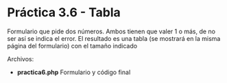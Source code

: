 # Práctica 3.6 - Tabla
Formulario que pide dos números. Ambos tienen que valer 1 o más, de no ser así se
indica el error.
El resultado es una tabla (se mostrará en la misma página del formulario) con el tamaño
indicado

Archivos:
* **practica6.php** Formulario y código final